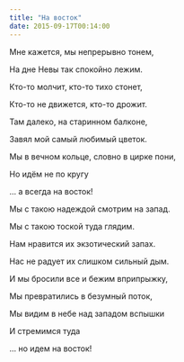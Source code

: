 ```yaml
---
title: "На восток"
date: 2015-09-17T00:14:00
---
```


Мне кажется, мы непрерывно тонем,

На дне Невы так спокойно лежим.

Кто-то молчит, кто-то тихо стонет,

Кто-то не движется, кто-то дрожит.



Там далеко, на старинном балконе,

Завял мой самый любимый цветок.

Мы в вечном кольце, словно в цирке пони,

Но идём не по кругу

... а всегда на восток!



Мы с такою надеждой смотрим на запад.

Мы с такою тоской туда глядим.

Нам нравится их экзотический запах.

Нас не радует их слишком сильный дым.



И мы бросили все и бежим вприпрыжку,

Мы превратились в безумный поток,

Мы видим в небе над западом вспышки

И стремимся туда

... но идем на восток!
